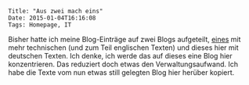 	Title: "Aus zwei mach eins"
	Date: 2015-01-04T16:16:08
	Tags: Homepage, IT

Bisher hatte ich meine Blog-Einträge auf zwei Blogs aufgeteilt,
[eines](http://blog.krrrcks.net) mit mehr technischen (und zum Teil
englischen Texten) und dieses hier mit deutschen Texten. Ich denke,
ich werde das auf dieses eine Blog hier konzentrieren. Das reduziert
doch etwas den Verwaltungsaufwand. Ich habe die Texte vom nun etwas
still gelegten Blog hier herüber kopiert. 
